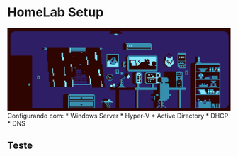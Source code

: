 # HomeLab Setup
<img src="a.jpg"/>
Configurando com:
* Windows Server
* Hyper-V
* Active Directory
*  DHCP
*  DNS

## Teste
